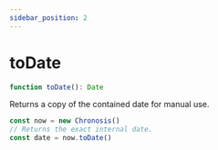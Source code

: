 ```yaml
---
sidebar_position: 2
---
```


# toDate

```ts
function toDate(): Date
```

Returns a copy of the contained date for manual use.

```ts
const now = new Chronosis()
// Returns the exact internal date.
const date = now.toDate()
```
